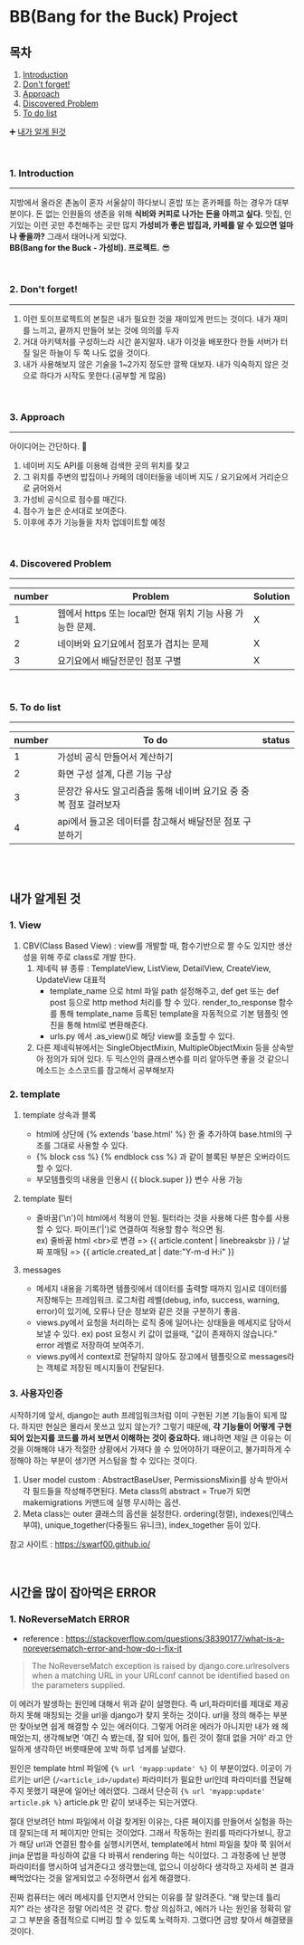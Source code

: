 # BB(Bang for the Buck) Project

## 목차

1. [Introduction](#1-introduction)
2. [Don't forget!](#2-dont-forget) 
3. [Approach](#3-approach)
4. [Discovered Problem](#4-discovered-problem)
5. [To do list](#5-to-do-list)  


➕ [내가 알게 된것](#내가-알게된-것)

<br>

### 1. Introduction
- - -
지방에서 올라온 촌놈이 혼자 서울살이 하다보니 혼밥 또는 혼카페를 하는 경우가 대부분이다. 돈 없는 인원들의 생존을 위해 __식비와 커피로 나가는 돈을 아끼고 싶다.__ 맛집, 인기있는 이런 곳만 추천해주는 곳만 많지 __가성비가 좋은 밥집과, 카페를 알 수 있으면 얼마나 좋을까?__ 그래서 태어나게 되었다.  
__BB(Bang for the Buck - 가성비). 프로젝트.__ 😎 

<br>

### 2. Don't forget!
- - -
1. 이런 토이프로젝트의 본질은 내가 필요한 것을 재미있게 만드는 것이다. 내가 재미를 느끼고, 끝까지 만들어 보는 것에 의의를 두자
2. 거대 아키텍처를 구성하느라 시간 쏟지말자. 내가 이것을 배포한다 한들 서버가 터질 일은 하늘이 두 쪽 나도 없을 것이다.
3. 내가 사용해보지 않은 기술을 1~2가지 정도만 깔짝 대보자. 내가 익숙하지 않은 것으로 하다가 시작도 못한다.(공부할 게 많음)

<br>

### 3. Approach
- - -
아이디어는 간단하다. 🤩
1. 네이버 지도 API를 이용해 검색한 곳의 위치를 찾고
2. 그 위치를 주변의 밥집이나 카페의 데이터들을 네이버 지도 / 요기요에서 거리순으로 긁어와서
3. 가성비 공식으로 점수를 매긴다.
4. 점수가 높은 순서대로 보여준다.
5. 이후에 추가 기능들을 차차 업데이트할 예정

<br>

### 4. Discovered Problem
- - -
|number|Problem|Solution|
|---|---|---|
|1|웹에서 https 또는 local만 현재 위치 기능 사용 가능한 문제.|X|
|2|네이버와 요기요에서 점포가 겹치는 문제|X|
|3|요기요에서 배달전문인 점포 구별|X|

<br>

### 5. To do list
- - -
|number|To do|status|
|---|---|---|
|1|가성비 공식 만들어서 계산하기|
|2|화면 구성 설계, 다른 기능 구상|
|3|문장간 유사도 알고리즘을 통해 네이버 요기요 중 중복 점포 걸러보자|
|4|api에서 들고온 데이터를 참고해서 배달전문 점포 구분하기|

<br>
<br>

## 내가 알게된 것

### 1. View

1. CBV(Class Based View) : view를 개발할 때, 함수기반으로 짤 수도 있지만 생산성을 위해 주로 class로 개발 한다.  
   1. 제네릭 뷰 종류 : TemplateView, ListView, DetailView, CreateView, UpdateView 대표적  
      - template_name 으로 html 파일 path 설정해주고, def get 또는 def post 등으로 http method 처리를 할 수 있다. render_to_response 함수를 통해 template_name 등록된 template을 자동적으로 기본 템플릿 엔진을 통해 html로 변환해준다.  
      - urls.py 에서 .as_view()로 해당 view를 호출할 수 있다.
   2. 다른 제네릭뷰에서는 SingleObjectMixin, MultipleObjectMixin 등을 상속받아 정의가 되어 있다. 두 믹스인의 클래스변수를 미리 알아두면 좋을 것 같으니 메소드는 소스코드를 참고해서 공부해보자


### 2. template

1. template 상속과 블록
   - html에 상단에 {% extends 'base.html' %} 한 줄 추가하여 base.html의 구조를 그대로 사용할 수 있다.
   - {% block css %} <link scr="#"> {% endblock css %} 과 같이 블록된 부분은 오버라이드할 수 있다.
   - 부모템플릿의 내용을 인용시 {{ block.super }} 변수 사용 가능

2. template 필터

   - 줄바꿈('\n')이 html에서 적용이 안됨. 필터라는 것을 사용해 다른 함수를 사용할 수 있다. 파이프('|')로 연결하여 적용할 함수 적으면 됨.  
ex) 줄바꿈 html \<br>로 변경 => {{ article.content | linebreaksbr }} / 날짜 포매팅 => {{ article.created_at | date:"Y-m-d H:i" }}

3. messages
   - 메세지 내용을 기록하면 템플릿에서 데이터를 출력할 때까지 임시로 데이터를 저장해두는 프레임워크. 로그처럼 레벨(debug, info, success, warning, error)이 있기에, 오류나 단순 정보와 같은 것을 구분하기 좋음. 
   - views.py에서 요청을 처리하는 로직 중에 일어나는 상태들을 메세지로 담아서 보낼 수 있다. ex) post 요청시 키 값이 없을때, "값이 존재하지 않습니다." error 레벨로 저장하여 보여주기.
   - views.py에서 context로 전달하지 않아도 장고에서 템플릿으로 messages라는 객체로 저장된 메시지들이 전달된다.

### 3. 사용자인증

시작하기에 앞서, django는 auth 프레임워크처럼 이미 구현된 기본 기능들이 되게 많다. 하지만 현실은 몰라서 못쓰고 있지 않는가? 그렇기 때문에, __각 기능들이 어떻게 구현되어 있는지를 코드를 까서 보면서 이해하는 것이 중요하다.__ 왜냐하면 제일 큰 이유는 이것을 이해해야 내가 적절한 상황에서 가져다 쓸 수 있어야하기 때문이고, 불가피하게 수정해야 하는 부분이 생기면 커스텀을 할 수 있다는 것이다.

   1. User model custom : AbstractBaseUser, PermissionsMixin를 상속 받아서 각 필드들을 작성해주면된다. Meta class의 abstract = True가 되면 makemigrations 커맨드에 실행 무시하는 옵션.
   2. Meta class는 outer 클래스의 옵션을 설정한다. ordering(정렬), indexes(인덱스부여), unique_together(다중필드 유니크), index_together 등이 있다.



참고 사이트 : https://swarf00.github.io/

<br>

## 시간을 많이 잡아먹은 ERROR

### 1. NoReverseMatch ERROR

- reference : https://stackoverflow.com/questions/38390177/what-is-a-noreversematch-error-and-how-do-i-fix-it
> The NoReverseMatch exception is raised by django.core.urlresolvers when a matching URL in your URLconf cannot be identified based on the parameters supplied.

이 에러가 발생하는 원인에 대해서 위과 같이 설명한다. 즉 url,파라미터를 제대로 제공하지 못해 매칭되는 것을 url을 django가 찾지 못하는 것이다. url을 정의 해주는 부분만 찾아보면 쉽게 해결할 수 있는 에러이다. 그렇게 어려운 에러가 아니지만 내가 왜 헤매었는지, 생각해보면 '여긴 슥 봤는데, 잘 되어 있어, 틀린 것이 절대 없을 거야' 라고 안일하게 생각하던 버릇때문에 꼬박 하루 넘게를 날렸다. 

원인은 template html 파일에 `{% url 'myapp:update' %}` 이 부분이었다. 이곳이 가르키는 url은 (`/<article_id>/update`) 파라미터가 필요한 url인데 파라미터를 전달해주지 못했기 때문에 일어난 에러였다. 그래서 단순히 `{% url 'myapp:update' article.pk %}` article.pk 만 같이 보내주는 되는거였다. 

절대 안보려던 html 파일에서 이걸 찾게된 이유는, 다른 페이지를 만들어서 실험을 하는데 잘되는데 저 페이지만 안되는 것이었다. 그래서 작동하는 원리를 따라다가보니, 장고가 해당 url과 연결된 함수를 실행시키면서, template에서 html 파일을 찾아 쭉 읽어서 jinja 문법을 파싱하여 값을 다 바꿔서 rendering 하는 식이었다. 그 과정중에 난 분명 파라미터를 명시하여 넘겨준다고 생각했는데, 없으니 이상하다 생각하고 자세히 본 결과 빼먹었다는 것을 알게되었고 수정하면서 쉽게 해결했다. 

진짜 컴퓨터는 에러 메세지를 던지면서 안되는 이유를 잘 알려준다. "왜 맞는데 틀리지?" 라는 생각은 정말 어리석은 것 같다. 항상 의심하고, 에러가 나는 원인을 정확히 알고 그 부분을 중점적으로 디버깅 할 수 있도록 노력하자. 그랬다면 금방 찾아서 해결됐을 것이다.


